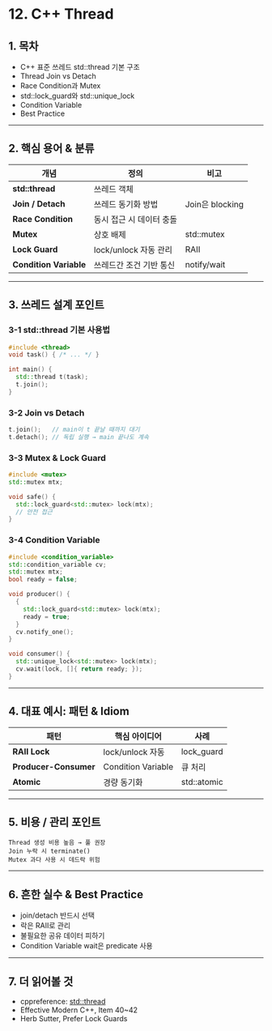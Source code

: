 # 12. C++ Thread

## 1. 목차
- C++ 표준 쓰레드 std::thread 기본 구조
- Thread Join vs Detach
- Race Condition과 Mutex
- std::lock_guard와 std::unique_lock
- Condition Variable
- Best Practice

---

## 2. 핵심 용어 & 분류
| 개념 | 정의 | 비고 |
|------|------|------|
| **std::thread** | 쓰레드 객체 | <thread> |
| **Join / Detach** | 쓰레드 동기화 방법 | Join은 blocking |
| **Race Condition** | 동시 접근 시 데이터 충돌 | |
| **Mutex** | 상호 배제 | std::mutex |
| **Lock Guard** | lock/unlock 자동 관리 | RAII |
| **Condition Variable** | 쓰레드간 조건 기반 통신 | notify/wait |

---

## 3. 쓰레드 설계 포인트

### 3-1 std::thread 기본 사용법
```cpp
#include <thread>
void task() { /* ... */ }

int main() {
  std::thread t(task);
  t.join();
}
```

### 3-2 Join vs Detach
```cpp
t.join();   // main이 t 끝날 때까지 대기
t.detach(); // 독립 실행 → main 끝나도 계속
```

### 3-3 Mutex & Lock Guard
```cpp
#include <mutex>
std::mutex mtx;

void safe() {
  std::lock_guard<std::mutex> lock(mtx);
  // 안전 접근
}
```

### 3-4 Condition Variable
```cpp
#include <condition_variable>
std::condition_variable cv;
std::mutex mtx;
bool ready = false;

void producer() {
  {
    std::lock_guard<std::mutex> lock(mtx);
    ready = true;
  }
  cv.notify_one();
}

void consumer() {
  std::unique_lock<std::mutex> lock(mtx);
  cv.wait(lock, []{ return ready; });
}
```

---

## 4. 대표 예시: 패턴 & Idiom
| 패턴 | 핵심 아이디어 | 사례 |
|------|----------------|------|
| **RAII Lock** | lock/unlock 자동 | lock_guard |
| **Producer-Consumer** | Condition Variable | 큐 처리 |
| **Atomic** | 경량 동기화 | std::atomic |

---

## 5. 비용 / 관리 포인트
```text
Thread 생성 비용 높음 → 풀 권장
Join 누락 시 terminate()
Mutex 과다 사용 시 데드락 위험
```

---

## 6. 흔한 실수 & Best Practice
- join/detach 반드시 선택
- 락은 RAII로 관리
- 불필요한 공유 데이터 피하기
- Condition Variable wait은 predicate 사용

---

## 7. 더 읽어볼 것
- cppreference: [std::thread](https://en.cppreference.com/w/cpp/thread/thread)
- Effective Modern C++, Item 40~42
- Herb Sutter, Prefer Lock Guards
